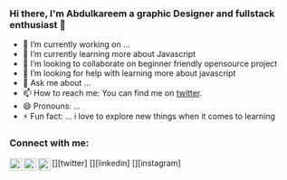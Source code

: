 ### Hi there, I'm Abdulkareem a graphic Designer and fullstack enthusiast 👋

<!--
**seniorteck/seniorteck** is a ✨ _special_ ✨ repository because its `README.md` (this file) appears on your GitHub profile.

Here are some ideas to get you started:

-->

- 🔭 I’m currently working on ...
- 🌱 I’m currently learning more about Javascript
- 👯 I’m looking to collaborate on beginner friendly opensource project
- 🤔 I’m looking for help with learning more about javascript
- 💬 Ask me about ...
- 📫 How to reach me: You can find me on [twitter](https://twitter.com/code_kareem).
- 😄 Pronouns: ...
- ⚡ Fun fact: ... i love to explore new things when it comes to learning

### Connect with me:

[<a style="color:#fff" href="https://twitter.com/code_kareem"><img align="left" alt="code_kareem | Twitter" width="22px" src="https://cdn.jsdelivr.net/npm/simple-icons@v3/icons/twitter.svg"/></a>][twitter]
[<a href="www.linkedin.com/in/abdulkareem-jimoh-bbb213142"><img align="left" alt="abdulkareem-jimoh-bbb213142 | LinkedIn" width="22px" src="https://cdn.jsdelivr.net/npm/simple-icons@v3/icons/linkedin.svg"/></a>][linkedin]
[<a href="https://www.instagram.com/seniorteck_design/"><img align="left" alt=" | Instagram" width="22px" src="https://cdn.jsdelivr.net/npm/simple-icons@v3/icons/instagram.svg"/></a>][instagram]

<br />




